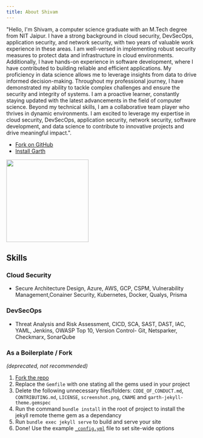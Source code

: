 ```yaml
---
title: About Shivam
---
```


"Hello, I'm Shivam, a computer science graduate with an M.Tech degree from NIT Jaipur. I have a strong background in cloud security, DevSecOps, application security, and network security, with two years of valuable work experience in these areas. I am well-versed in implementing robust security measures to protect data and infrastructure in cloud environments. Additionally, I have hands-on experience in software development, where I have contributed to building reliable and efficient applications. My proficiency in data science allows me to leverage insights from data to drive informed decision-making. Throughout my professional journey, I have demonstrated my ability to tackle complex challenges and ensure the security and integrity of systems. I am a proactive learner, constantly staying updated with the latest advancements in the field of computer science. Beyond my technical skills, I am a collaborative team player who thrives in dynamic environments. I am excited to leverage my expertise in cloud security, DevSecOps, application security, network security, software development, and data science to contribute to innovative projects and drive meaningful impact.".

- [Fork on GitHub](https://github.com/daviddarnes/garth)
- [Install Garth](https://github.com/daviddarnes/garth#installation)

[<img src="https://cdn.buymeacoffee.com/buttons/default-yellow.png" width="217"/>](https://buymeacoffee.com/daviddarnes#support)

## Skills

### Cloud Security

* Secure Architecture Design, Azure, AWS, GCP, CSPM, Vulnerability Management,Conainer Security, Kubernetes, Docker, Qualys, Prisma

### DevSecOps

* Threat Analysis and Risk Assessment, CICD, SCA, SAST, DAST, IAC, YAML, Jenkins, OWASP Top 10, Version Control- Git, Netsparker, Checkmarx, SonarQube


### As a Boilerplate / Fork

_(deprecated, not recommended)_

1. [Fork the repo](https://github.com/daviddarnes/garth#fork-destination-box)
2. Replace the `Gemfile` with one stating all the gems used in your project
3. Delete the following unnecessary files/folders: `CODE_OF_CONDUCT.md`, `CONTRIBUTING.md`, `LICENSE`, `screenshot.png`, `CNAME` and `garth-jekyll-theme.gemspec`
4. Run the command `bundle install` in the root of project to install the jekyll remote theme gem as a dependancy
5. Run `bundle exec jekyll serve` to build and serve your site
6. Done! Use the example [`_config.yml`](https://github.com/daviddarnes/garth/blob/master/_config.yml) file to set site-wide options
